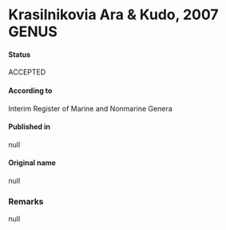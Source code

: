 # Krasilnikovia Ara & Kudo, 2007 GENUS

#### Status
ACCEPTED

#### According to
Interim Register of Marine and Nonmarine Genera

#### Published in
null

#### Original name
null

### Remarks
null